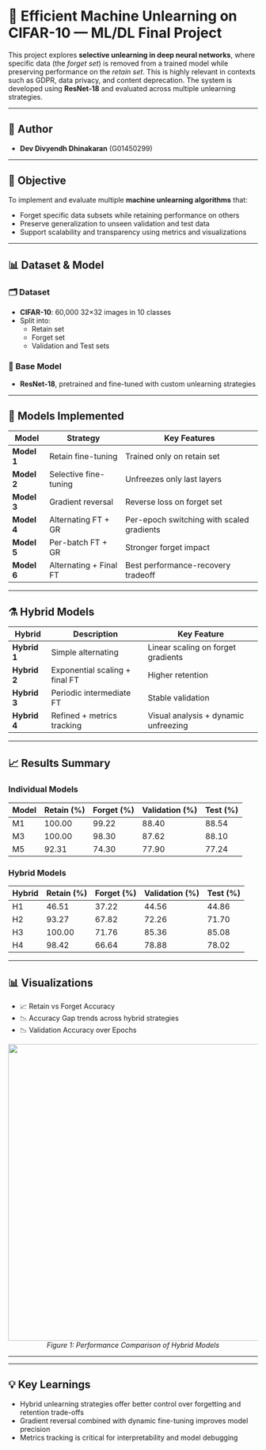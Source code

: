 # 🧠 Efficient Machine Unlearning on CIFAR-10 — ML/DL Final Project

This project explores **selective unlearning in deep neural networks**, where specific data (the *forget set*) is removed from a trained model while preserving performance on the *retain set*. This is highly relevant in contexts such as GDPR, data privacy, and content deprecation. The system is developed using **ResNet-18** and evaluated across multiple unlearning strategies.

---


## 👤 Author

- **Dev Divyendh Dhinakaran** (G01450299)

---

## 🎯 Objective

To implement and evaluate multiple **machine unlearning algorithms** that:
- Forget specific data subsets while retaining performance on others
- Preserve generalization to unseen validation and test data
- Support scalability and transparency using metrics and visualizations

---

## 📊 Dataset & Model

### 🗂️ Dataset
- **CIFAR-10**: 60,000 32×32 images in 10 classes
- Split into:
  - Retain set
  - Forget set
  - Validation and Test sets

### 🧠 Base Model
- **ResNet-18**, pretrained and fine-tuned with custom unlearning strategies

---

## 🔁 Models Implemented

| Model | Strategy | Key Features |
|-------|----------|---------------|
| **Model 1** | Retain fine-tuning | Trained only on retain set |
| **Model 2** | Selective fine-tuning | Unfreezes only last layers |
| **Model 3** | Gradient reversal | Reverse loss on forget set |
| **Model 4** | Alternating FT + GR | Per-epoch switching with scaled gradients |
| **Model 5** | Per-batch FT + GR | Stronger forget impact |
| **Model 6** | Alternating + Final FT | Best performance-recovery tradeoff |

---

## ⚗️ Hybrid Models

| Hybrid | Description | Key Feature |
|--------|-------------|-------------|
| **Hybrid 1** | Simple alternating | Linear scaling on forget gradients |
| **Hybrid 2** | Exponential scaling + final FT | Higher retention |
| **Hybrid 3** | Periodic intermediate FT | Stable validation |
| **Hybrid 4** | Refined + metrics tracking | Visual analysis + dynamic unfreezing |

---

## 📈 Results Summary

### Individual Models

| Model | Retain (%) | Forget (%) | Validation (%) | Test (%) |
|-------|------------|------------|----------------|----------|
| M1    | 100.00     | 99.22      | 88.40          | 88.54    |
| M3    | 100.00     | 98.30      | 87.62          | 88.10    |
| M5    | 92.31      | 74.30      | 77.90          | 77.24    |

### Hybrid Models

| Hybrid | Retain (%) | Forget (%) | Validation (%) | Test (%) |
|--------|------------|------------|----------------|----------|
| H1     | 46.51      | 37.22      | 44.56          | 44.86    |
| H2     | 93.27      | 67.82      | 72.26          | 71.70    |
| H3     | 100.00     | 71.76      | 85.36          | 85.08    |
| H4     | 98.42      | 66.64      | 78.88          | 78.02    |

---

## 📊 Visualizations

- 📈 Retain vs Forget Accuracy
- 📉 Accuracy Gap trends across hybrid strategies
- 📉 Validation Accuracy over Epochs
<p align="center">
  <img src="https://github.com/user-attachments/assets/010e1780-25d5-46d7-b6a3-f40f81f62cc5" width="600"/>
  <br>
  <em>Figure 1: Performance Comparison of Hybrid Models</em>
</p>




---



---

## 💡 Key Learnings

- Hybrid unlearning strategies offer better control over forgetting and retention trade-offs
- Gradient reversal combined with dynamic fine-tuning improves model precision
- Metrics tracking is critical for interpretability and model debugging



